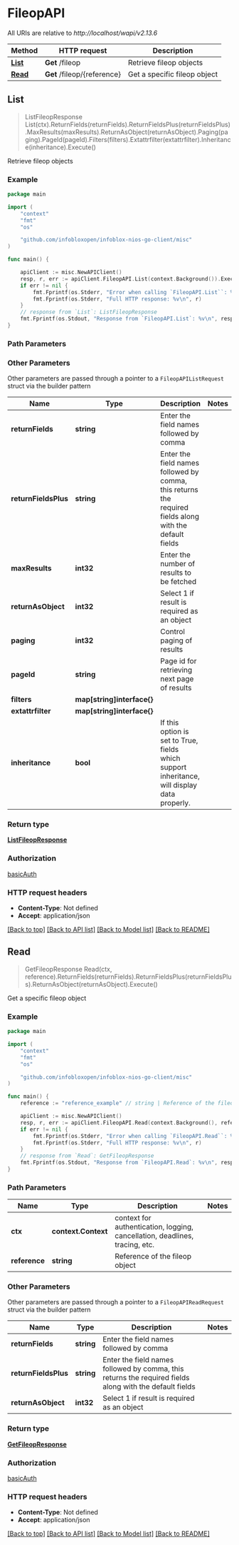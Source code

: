 # FileopAPI

All URIs are relative to *http://localhost/wapi/v2.13.6*

Method | HTTP request | Description
------------- | ------------- | -------------
[**List**](FileopAPI.md#List) | **Get** /fileop | Retrieve fileop objects
[**Read**](FileopAPI.md#Read) | **Get** /fileop/{reference} | Get a specific fileop object



## List

> ListFileopResponse List(ctx).ReturnFields(returnFields).ReturnFieldsPlus(returnFieldsPlus).MaxResults(maxResults).ReturnAsObject(returnAsObject).Paging(paging).PageId(pageId).Filters(filters).Extattrfilter(extattrfilter).Inheritance(inheritance).Execute()

Retrieve fileop objects



### Example

```go
package main

import (
	"context"
	"fmt"
	"os"

	"github.com/infobloxopen/infoblox-nios-go-client/misc"
)

func main() {

	apiClient := misc.NewAPIClient()
	resp, r, err := apiClient.FileopAPI.List(context.Background()).Execute()
	if err != nil {
		fmt.Fprintf(os.Stderr, "Error when calling `FileopAPI.List``: %v\n", err)
		fmt.Fprintf(os.Stderr, "Full HTTP response: %v\n", r)
	}
	// response from `List`: ListFileopResponse
	fmt.Fprintf(os.Stdout, "Response from `FileopAPI.List`: %v\n", resp)
}
```

### Path Parameters



### Other Parameters

Other parameters are passed through a pointer to a `FileopAPIListRequest` struct via the builder pattern


Name | Type | Description  | Notes
------------- | ------------- | ------------- | -------------
**returnFields** | **string** | Enter the field names followed by comma | 
**returnFieldsPlus** | **string** | Enter the field names followed by comma, this returns the required fields along with the default fields | 
**maxResults** | **int32** | Enter the number of results to be fetched | 
**returnAsObject** | **int32** | Select 1 if result is required as an object | 
**paging** | **int32** | Control paging of results | 
**pageId** | **string** | Page id for retrieving next page of results | 
**filters** | **map[string]interface{}** |  | 
**extattrfilter** | **map[string]interface{}** |  | 
**inheritance** | **bool** | If this option is set to True, fields which support inheritance, will display data properly. | 

### Return type

[**ListFileopResponse**](ListFileopResponse.md)

### Authorization

[basicAuth](../README.md#basicAuth)

### HTTP request headers

- **Content-Type**: Not defined
- **Accept**: application/json

[[Back to top]](#) [[Back to API list]](../README.md#documentation-for-api-endpoints)
[[Back to Model list]](../README.md#documentation-for-models)
[[Back to README]](../README.md)


## Read

> GetFileopResponse Read(ctx, reference).ReturnFields(returnFields).ReturnFieldsPlus(returnFieldsPlus).ReturnAsObject(returnAsObject).Execute()

Get a specific fileop object



### Example

```go
package main

import (
	"context"
	"fmt"
	"os"

	"github.com/infobloxopen/infoblox-nios-go-client/misc"
)

func main() {
	reference := "reference_example" // string | Reference of the fileop object

	apiClient := misc.NewAPIClient()
	resp, r, err := apiClient.FileopAPI.Read(context.Background(), reference).Execute()
	if err != nil {
		fmt.Fprintf(os.Stderr, "Error when calling `FileopAPI.Read``: %v\n", err)
		fmt.Fprintf(os.Stderr, "Full HTTP response: %v\n", r)
	}
	// response from `Read`: GetFileopResponse
	fmt.Fprintf(os.Stdout, "Response from `FileopAPI.Read`: %v\n", resp)
}
```

### Path Parameters


Name | Type | Description  | Notes
------------- | ------------- | ------------- | -------------
**ctx** | **context.Context** | context for authentication, logging, cancellation, deadlines, tracing, etc.
**reference** | **string** | Reference of the fileop object | 

### Other Parameters

Other parameters are passed through a pointer to a `FileopAPIReadRequest` struct via the builder pattern


Name | Type | Description  | Notes
------------- | ------------- | ------------- | -------------
**returnFields** | **string** | Enter the field names followed by comma | 
**returnFieldsPlus** | **string** | Enter the field names followed by comma, this returns the required fields along with the default fields | 
**returnAsObject** | **int32** | Select 1 if result is required as an object | 

### Return type

[**GetFileopResponse**](GetFileopResponse.md)

### Authorization

[basicAuth](../README.md#basicAuth)

### HTTP request headers

- **Content-Type**: Not defined
- **Accept**: application/json

[[Back to top]](#) [[Back to API list]](../README.md#documentation-for-api-endpoints)
[[Back to Model list]](../README.md#documentation-for-models)
[[Back to README]](../README.md)

